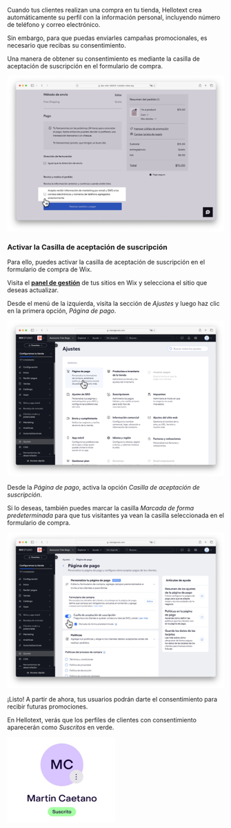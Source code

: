 Cuando tus clientes realizan una compra en tu tienda, Hellotext crea automáticamente su perfil con la información personal, incluyendo número de teléfono y correo electrónico. 

Sin embargo, para que puedas enviarles campañas promocionales, es necesario que recibas su consentimiento. 

Una manera de obtener su consentimiento es mediante la casilla de aceptación de suscripción en el formulario de compra. 

<img src="images/captures/wix/es/checkout.jpeg" alt="" width="768" />

### Activar la Casilla de aceptación de suscripción

Para ello, puedes activar la casilla de aceptación de suscripción en el formulario de compra de Wix. 

Visita el **[panel de gestión](https://manage.wix.com/studio/sites)** de tus sitios en Wix y selecciona el sitio que deseas actualizar.

Desde el menú de la izquierda, visita la sección de *Ajustes* y luego haz clic en la primera opción, *Página de pago*.

<img src="images/captures/wix/es/settings.jpeg" alt="" width="768" />

Desde la *Página de pago*, activa la opción *Casilla de aceptación de suscripción*. 

Si lo deseas, también puedes marcar la casilla *Marcada de forma predeterminada* para que tus visitantes ya vean la casilla seleccionada en el formulario de compra.

<img src="images/captures/wix/es/settings-checkout.jpeg" alt="" width="768" />

¡Listo! A partir de ahora, tus usuarios podrán darte el consentimiento para recibir futuras promociones. 

En Hellotext, verás que los perfiles de clientes con consentimiento aparecerán como *Suscritos* en verde.

<img src="images/captures/wix/es/profile-subscribed.jpeg" alt="" width="250" />